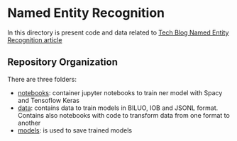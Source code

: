 # Named Entity Recognition

In this directory is present code and data related to [Tech Blog Named Entity Recognition article](https://techblog.smc.it/en/2020-12-11/nlp-ner)

## Repository Organization

There are three folders:

* [notebooks](notebooks): container jupyter notebooks to train ner model with Spacy and Tensoflow Keras
* [data](data): contains data to train models in BILUO, IOB and JSONL format. Contains also notebooks with code
to transform data from one format to another
* [models](models): is used to save trained models